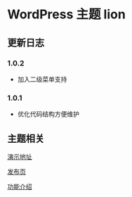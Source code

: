 # WordPress 主题 lion


## 更新日志

### 1.0.2
+ 加入二级菜单支持


### 1.0.1
+ 优化代码结构方便维护

## 主题相关
[演示地址](http://preview.fatesinger.com/?theme=Lion)

[发布页](http://fatesinger.com/76846)

[功能介绍](http://wpista.com/themes/lion.html)
